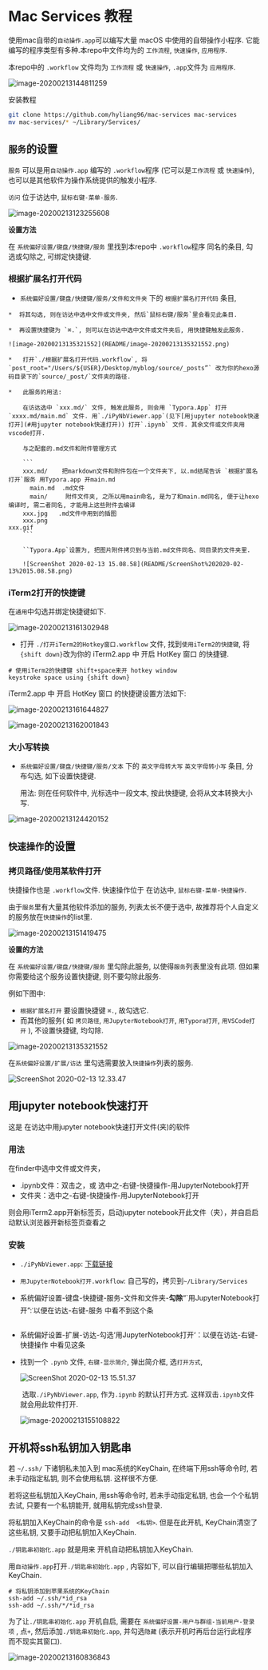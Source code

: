# Mac Services 教程

使用mac自带的`自动操作.app`可以编写大量 macOS 中使用的自带操作小程序. 它能编写的程序类型有多种.本repo中文件均为的 `工作流程`, `快速操作`, `应用程序`.

本repo中的 `.workflow` 文件均为 `工作流程` 或 `快速操作`, `.app`文件为 `应用程序`.

![image-20200213144811259](README/image-20200213144811259.png)



安装教程

```bash
git clone https://github.com/hyliang96/mac-services mac-services
mv mac-services/* ~/Library/Services/
```



## `服务`的设置

`服务` 可以是用`自动操作.app` 编写的 `.workflow`程序 (它可以是`工作流程` 或 `快速操作`), 也可以是其他软件为操作系统提供的触发小程序.

`访问` 位于访达中, `鼠标右键-菜单-服务`.

![image-20200213123255608](README/image-20200213123255608.png)

**设置方法**

在 `系统偏好设置/键盘/快捷键/服务` 里找到本repo中  `.workflow`程序 同名的条目, 勾选或勾除之, 可绑定快捷键.

### 根据扩展名打开代码

*    `系统偏好设置/键盘/快捷键/服务/文件和文件夹` 下的  `根据扩展名打开代码` 条目,

    *  将其勾选, 则在访达中选中文件或文件夹, 然后`鼠标右键/服务`里会看见此条目. 
    
    *  再设置快捷键为 `⌘.`, 则可以在访达中选中文件或文件夹后, 用快捷键触发此服务.

    ![image-20200213135321552](README/image-20200213135321552.png)

    *   打开`./根据扩展名打开代码.workflow`, 将 `post_root="/Users/${USER}/Desktop/myblog/source/_posts”` 改为你的hexo源码目录下的`source/_post/`文件夹的路径.

    *   此服务的用法: 

        在访达选中 `xxx.md/` 文件, 触发此服务, 则会用 `Typora.App` 打开  `xxxx.md/main.md` 文件. 用`./iPyNbViewer.app`(见下[用jupyter notebook快速打开](#用jupyter notebook快速打开)) 打开`.ipynb` 文件. 其余文件或文件夹用vscode打开.
    
        与之配套的.md文件和附件管理方式
        
        ```
        xxx.md/    把markdown文件和附件包在一个文件夹下, 以.md结尾告诉 `根据扩展名打开`服务 用Typora.app 开main.md
          main.md  .md文件
          main/     附件文件夹, 之所以用main命名, 是为了和main.md同名, 便于让hexo编译时, 需二者同名, 才能用上这些附件去编译
        xxx.jpg   .md文件中用到的插图
        xxx.png
    xxx.gif
        ```
    
        ``Typora.App`设置为, 把图片附件拷贝到与当前.md文件同名、同目录的文件夹里. 
        
        ![ScreenShot 2020-02-13 15.08.58](README/ScreenShot%202020-02-13%2015.08.58.png)

### iTerm2打开的快捷键

在`通用`中勾选并绑定快捷键如下.

![image-20200213161302948](README/image-20200213161302948.png)

*   打开 `./打开iTerm2的Hotkey窗口.workflow` 文件, 找到`使用iTerm2的快捷键`, 将`{shift down}`改为你的 iTerm2.app 中 开启 HotKey 窗口 的快捷键.

```
# 使用iTerm2的快捷键 shift+space来开 hotkey window
keystroke space using {shift down}
```

 iTerm2.app 中 开启 HotKey 窗口 的快捷键设置方法如下:

![image-20200213161644827](README/image-20200213161644827.png)

![image-20200213162001843](README/image-20200213162001843.png)

### 大小写转换

*   `系统偏好设置/键盘/快捷键/服务/文本` 下的  `英文字母转大写` `英文字母转小写` 条目, 分布勾选, 如下设置快捷键. 

    用法: 则在任何软件中, 光标选中一段文本, 按此快捷键, 会将从文本转换大小写.

![image-20200213124420152](README/image-20200213124420152.png)

## `快速操作`的设置

### 拷贝路径/使用某软件打开

快捷操作也是 `.workflow`文件. 快速操作位于 在访达中, `鼠标右键-菜单-快捷操作`. 

由于`服务`里有大量其他软件添加的服务, 列表太长不便于选中, 故推荐将个人自定义的服务放在`快捷操作`的list里.

![image-20200213151419475](README/image-20200213151419475.png)

**设置的方法**

在  `系统偏好设置/键盘/快捷键/服务`  里勾除此服务, 以使得`服务`列表里没有此项. 但如果你需要给这个服务设置快捷键, 则不要勾除此服务. 

例如下图中:

*    `根据扩展名打开` 要设置快捷键 `⌘.`, 故勾选它. 
*   而其他的服务( 如 `拷贝路径`, `用JupyterNotebook打开`, `用Typora打开`, `用VSCode打开` ), 不设置快捷键, 均勾除. 

![image-20200213135321552](README/image-20200213135321552.png)

在`系统偏好设置/扩展/访达` 里勾选需要放入`快捷操作`列表的服务.

![ScreenShot 2020-02-13 12.33.47](README/ScreenShot%202020-02-13%2012.33.47.png)

## 用jupyter notebook快速打开

这是 在访达中用jupyter notebook快速打开文件(夹)的软件

### 用法

在finder中选中文件或文件夹，

*   .ipynb文件：双击之，或 选中之-右键-快捷操作-用JupyterNotebook打开
*   文件夹：选中之-右键-快捷操作-用JupyterNotebook打开

则会用iTerm2.app开新标签页，启动jupyter notebook开此文件（夹），并自启启动默认浏览器开新标签页查看之

### 安装

*   `./iPyNbViewer.app`: [下载链接](https://bioequity.org/ipynbviewer/)

*   `用JupyterNotebook打开.workflow`: 自己写的，拷贝到`~/Library/Services`

*   系统偏好设置-键盘-快捷键-服务-文件和文件夹-**勾除**“`用JupyterNotebook打开”:་以便在访达-右键-服务 中看不到这个条

*   系统偏好设置-扩展-访达-勾选‘用JupyterNotebook打开‘：以便在访达-右键-快捷操作 中看见这条

*   找到一个 `.pynb` 文件, `右键-显示简介`, 弹出简介框, 选`打开方式`, 

    ![ScreenShot 2020-02-13 15.51.37](README/ScreenShot%202020-02-13%2015.51.37.png)

    ​	选取`./iPyNbViewer.app`, 作为`.ipynb` 的默认打开方式. 这样双击`.ipynb`文件就会用此软件打开.

    ![image-20200213155108822](README/image-20200213155108822.png)

## 开机将ssh私钥加入钥匙串

若 `~/.ssh/` 下诸钥私未加入到 mac系统的KeyChain, 在终端下用ssh等命令时, 若未手动指定私钥, 则不会使用私钥. 这样很不方便.

若将这些私钥加入KeyChain, 用ssh等命令时, 若未手动指定私钥, 也会一个个私钥去试, 只要有一个私钥能开, 就用私钥完成ssh登录.

将私钥加入KeyChain的命令是 `ssh-add  <私钥>`. 但是在此开机, KeyChain清空了这些私钥, 又要手动把私钥加入KeyChain. 

`./钥匙串初始化.app` 就是用来 开机自动把私钥加入KeyChain. 

用`自动操作.app`打开`./钥匙串初始化.app` , 内容如下, 可以自行编辑把哪些私钥加入KeyChain.

```
# 将私钥添加到苹果系统的KeyChain
ssh-add ~/.ssh/*id_rsa
ssh-add ~/.ssh/*/*id_rsa
```

为了让`./钥匙串初始化.app` 开机自启, 需要在 `系统偏好设置-用户与群组-当前用户-登录项` , 点`+`, 然后添加`./钥匙串初始化.app`, 并勾选`隐藏` (表示开机时再后台运行此程序 而不现实其窗口).

![image-20200213160836843](README/image-20200213160836843.png)